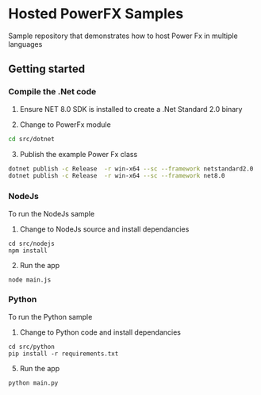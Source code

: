 # Hosted PowerFX Samples

Sample repository that demonstrates how to host Power Fx in multiple languages

## Getting started

### Compile the .Net code

1. Ensure NET 8.0 SDK is installed to create a .Net Standard 2.0 binary

2. Change to PowerFx module

```bash
cd src/dotnet
```

3. Publish the example Power Fx class

```bash
dotnet publish -c Release  -r win-x64 --sc --framework netstandard2.0
dotnet publish -c Release  -r win-x64 --sc --framework net8.0
```

### NodeJs

To run the NodeJs sample

1. Change to NodeJs source and install dependancies

```
cd src/nodejs
npm install
```

2. Run the app

```
node main.js
```

### Python

To run the Python sample

1. Change to Python code and install dependancies

```
cd src/python
pip install -r requirements.txt
```

5. Run the app

```
python main.py
```
